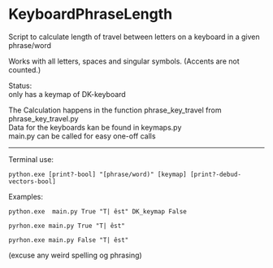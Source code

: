 # KeyboardPhraseLength
Script to calculate length of travel between letters on a keyboard in a given phrase/word

Works with all letters, spaces and singular symbols. (Accents are not counted.)

Status:  
only has a keymap of DK-keyboard

The Calculation happens in the function phrase_key_travel from phrase_key_travel.py  
Data for the keyboards kan be found in keymaps.py  
main.py can be called for easy one-off calls  

____________________________________________________________

Terminal use:

```python.exe [print?-bool] "[phrase/word)" [keymap] [print?-debud-vectors-bool]```

Examples:

```python.exe  main.py True "T| êst" DK_keymap False```

```pyrhon.exe main.py True "T| êst"```

```pyrhon.exe main.py False "T| êst"```




(excuse any weird spelling og phrasing)
